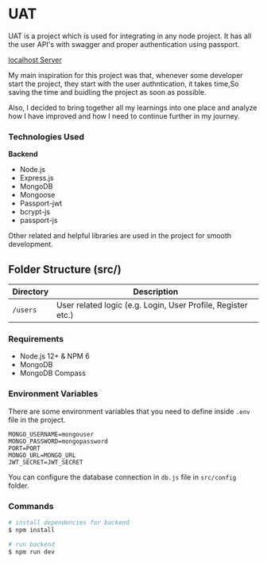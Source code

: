 # UAT

UAT is a project which is used for integrating in any node project. It has all the user API's with swagger and proper authentication using passport.

[localhost Server](http://localhost:3000/)

My main inspiration for this project was that, whenever some developer start the project, they start with the user authntication, it takes time,So saving the time and buidling the project as soon as possible.

Also, I decided to bring together all my learnings into one place and analyze how I have improved and how I need to continue further in my journey.

### Technologies Used

**Backend**

-   Node.js
-   Express.js
-   MongoDB
-   Mongoose
-   Passport-jwt
-   bcrypt-js
-   passport-js

Other related and helpful libraries are used in the project for smooth development.

## Folder Structure (src/)

| Directory | Description                                                  |
| --------- | ------------------------------------------------------------ |
| `/users`  | User related logic (e.g. Login, User Profile, Register etc.) |

### Requirements

-   Node.js 12+ & NPM 6
-   MongoDB
-   MongoDB Compass

### Environment Variables

There are some environment variables that you need to define inside `.env` file in the project.

```
MONGO_USERNAME=mongouser
MONGO_PASSWORD=mongopassword
PORT=PORT
MONGO_URL=MONGO_URL
JWT_SECRET=JWT_SECRET
```

You can configure the database connection in `db.js` file in `src/config` folder.

### Commands

```bash
# install dependencies for backend
$ npm install

# run backend
$ npm run dev
```
